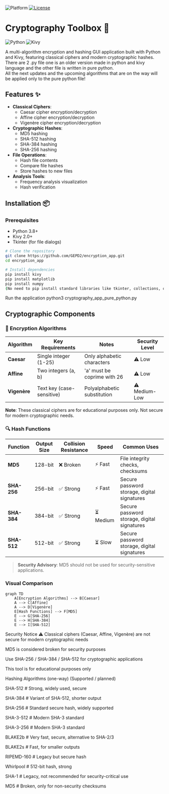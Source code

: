 ![Platform](https://img.shields.io/badge/Platform-Linux-lightgrey)
[![License](https://img.shields.io/badge/License-MIT-yellow.svg)](LICENSE)
# Cryptography Toolbox 🔐

![Python](https://img.shields.io/badge/Python-3.8+-blue)
![Kivy](https://img.shields.io/badge/Kivy-2.0+-green)

A multi-algorithm encryption and hashing GUI application built with Python and Kivy, featuring classical ciphers and modern cryptographic hashes.  
There are 2 .py file one is an older version made in python and kivy language and the other file is written in pure python.  
All the next updates and the upcoming algorithms that are on the way will be applied only to the pure python file!

## Features ✨

- **Classical Ciphers**:
  - Caesar cipher encryption/decryption
  - Affine cipher encryption/decryption
  - Vigenère cipher encryption/decryption
- **Cryptographic Hashes**:
  - MD5 hashing
  - SHA-512 hashing
  - SHA-384 hashing
  - SHA-256 hashing
- **File Operations**:
  - Hash file contents
  - Compare file hashes
  - Store hashes to new files
- **Analysis Tools**:
  - Frequency analysis visualization
  - Hash verification

## Installation 📦

### Prerequisites
- Python 3.8+
- Kivy 2.0+
- Tkinter (for file dialogs)

```bash
# Clone the repository
git clone https://github.com/GEPD2/encryption_app.git
cd encryption_app

# Install dependencies
pip install kivy
pip install matplotlib
pip install numpy
(No need to pip install standard libraries like tkinter, collections, or hashlib — they’re already included with Python.)
```
Run the application
python3 cryptography_app_pure_python.py

## Cryptographic Components

### 🔐 Encryption Algorithms

| Algorithm   | Key Requirements             | Notes                          | Security Level |
|-------------|------------------------------|--------------------------------|----------------|
| **Caesar**  | Single integer (1-25)        | Only alphabetic characters     | ⚠️ Low         |
| **Affine**  | Two integers (a, b)          | 'a' must be coprime with 26    | ⚠️ Low         |
| **Vigenère**| Text key (case-sensitive)    | Polyalphabetic substitution    | ⚠️ Medium-Low  |

**Note**: These classical ciphers are for educational purposes only. Not secure for modern cryptographic needs.

### 🔍 Hash Functions

| Function    | Output Size | Collision Resistance | Speed | Common Uses |
|-------------|-------------|----------------------|-------|-------------|
| **MD5**     | 128-bit     | ❌ Broken            | ⚡ Fast | File integrity checks, checksums |
| **SHA-256** | 256-bit     | ✅ Strong            | ⚡ Fast | Secure password storage, digital signatures |
| **SHA-384** | 384-bit     | ✅ Strong            | ⏳ Medium | Secure password storage, digital signatures |
| **SHA-512** | 512-bit     | ✅ Strong            | ⏳ Slow | Secure password storage, digital signatures |

> **Security Advisory**: MD5 should not be used for security-sensitive applications.

### Visual Comparison

```mermaid
graph TD
    A[Encryption Algorithms] --> B[Caesar]
    A --> C[Affine]
    A --> D[Vigenère]
    E[Hash Functions] --> F[MD5]
    E --> G[SHA-256]
    E --> H[SHA-384]
    E --> I[SHA-512]
```
Security Notice ⚠️
Classical ciphers (Caesar, Affine, Vigenère) are not secure for modern cryptographic needs

MD5 is considered broken for security purposes

Use SHA-256 / SHA-384 / SHA-512 for cryptographic applications

This tool is for educational purposes only

Hashing Algorithms (one-way)
(Supported / planned)

SHA-512 # Strong, widely used, secure

SHA-384 # Variant of SHA-512, shorter output

SHA-256 # Standard secure hash, widely supported

SHA-3-512 # Modern SHA-3 standard

SHA-3-256 # Modern SHA-3 standard

BLAKE2b # Very fast, secure, alternative to SHA-2/3

BLAKE2s # Fast, for smaller outputs

RIPEMD-160 # Legacy but secure hash

Whirlpool # 512-bit hash, strong

SHA-1 # Legacy, not recommended for security-critical use

MD5 # Broken, only for non-security checksums

